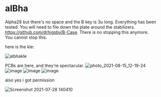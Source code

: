 # alBha
Alpha28 but there's no space and the B key is 3u long. Everything has been tested. You will need to file down the plate around the stabilizers.
https://github.com/drhigsby/B-Case. There is no stopping this anymore. You cannot stop this.

here is the kle:

![albhakle](https://user-images.githubusercontent.com/55664712/127396280-65db349b-3681-499e-b34d-87b29e16dcf3.png)

PCBs are here, and they're spectacular. 
![photo_2021-08-15_12-19-24](https://user-images.githubusercontent.com/55664712/129489932-bc7b3c01-9552-41c9-94b6-fecf3f4029c8.jpg)
![image](https://user-images.githubusercontent.com/55664712/129489954-27fa7555-e0b8-4488-889f-5d8997dec1ff.png)
![image](https://user-images.githubusercontent.com/55664712/129489960-079f915b-55ea-4a8a-905c-1b717610ce70.png)
![image](https://user-images.githubusercontent.com/55664712/129489963-c360a215-7c34-43fb-a488-f9a0582c0c8b.png)


also yes i got permission

![Screenshot 2021-07-28 140410](https://user-images.githubusercontent.com/55664712/127395677-d2ab2b46-f750-45d8-a1e8-43542dfe2e73.png)



